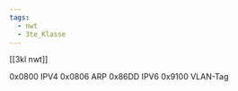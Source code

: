 ```yaml
---
tags:
  - nwt
  - 3te_Klasse
---
```

[[3kl nwt]]

0x0800 IPV4
0x0806 ARP
0x86DD IPV6
0x9100 VLAN-Tag